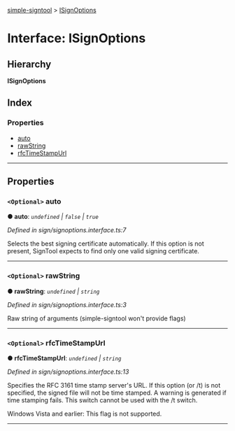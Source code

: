 [simple-signtool](../README.md) > [ISignOptions](../interfaces/isignoptions.md)

# Interface: ISignOptions

## Hierarchy

**ISignOptions**

## Index

### Properties

* [auto](isignoptions.md#auto)
* [rawString](isignoptions.md#rawstring)
* [rfcTimeStampUrl](isignoptions.md#rfctimestampurl)

---

## Properties

<a id="auto"></a>

### `<Optional>` auto

**● auto**: *`undefined` \| `false` \| `true`*

*Defined in sign/signoptions.interface.ts:7*

Selects the best signing certificate automatically. If this option is not present, SignTool expects to find only one valid signing certificate.

___
<a id="rawstring"></a>

### `<Optional>` rawString

**● rawString**: *`undefined` \| `string`*

*Defined in sign/signoptions.interface.ts:3*

Raw string of arguments (simple-signtool won't provide flags)

___
<a id="rfctimestampurl"></a>

### `<Optional>` rfcTimeStampUrl

**● rfcTimeStampUrl**: *`undefined` \| `string`*

*Defined in sign/signoptions.interface.ts:13*

Specifies the RFC 3161 time stamp server's URL. If this option (or /t) is not specified, the signed file will not be time stamped. A warning is generated if time stamping fails. This switch cannot be used with the /t switch.

Windows Vista and earlier: This flag is not supported.

___

